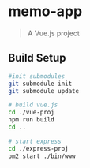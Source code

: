 # memo-app

> A Vue.js project

## Build Setup

``` bash
#init submodules
git submodule init
git submodule update

# build vue.js
cd ./vue-proj
npm run build
cd ..

# start express
cd ./express-proj
pm2 start ./bin/www 
